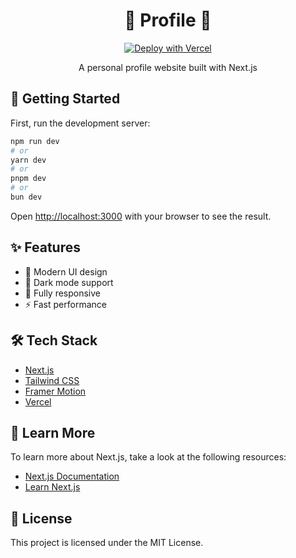 <div align="center">
  <h1>🌟 Profile 🌟</h1>
  
  <a href="https://vercel.com/new/clone?repository-url=https://github.com/chisato2233/profile/">
    <img src="https://vercel.com/button" alt="Deploy with Vercel" />
  </a>

  <p>A personal profile website built with Next.js</p>
</div>

## 🚀 Getting Started

First, run the development server:

```bash
npm run dev
# or
yarn dev
# or
pnpm dev
# or
bun dev
```

Open [http://localhost:3000](http://localhost:3000) with your browser to see the result.

## ✨ Features

- 💫 Modern UI design
- 🌙 Dark mode support
- 📱 Fully responsive
- ⚡ Fast performance

## 🛠️ Tech Stack

- [Next.js](https://nextjs.org)
- [Tailwind CSS](https://tailwindcss.com)
- [Framer Motion](https://www.framer.com/motion)
- [Vercel](https://vercel.com)

## 📝 Learn More

To learn more about Next.js, take a look at the following resources:

- [Next.js Documentation](https://nextjs.org/docs)
- [Learn Next.js](https://nextjs.org/learn)

## 📄 License

This project is licensed under the MIT License.